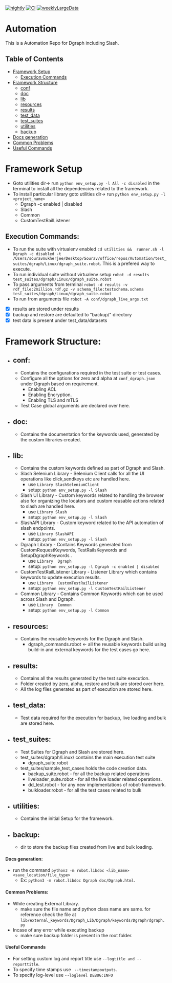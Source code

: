 [![nightly](https://github.com/souravDgraph/Automation/actions/workflows/nightly.yml/badge.svg?branch=main)](https://github.com/souravDgraph/Automation/actions/workflows/nightly.yml)                [![CI](https://github.com/souravDgraph/Automation/actions/workflows/CI.yml/badge.svg?branch=main)](https://github.com/souravDgraph/Automation/actions/workflows/CI.yml)                [![weeklyLargeData](https://github.com/souravDgraph/Automation/actions/workflows/weeklyLargeData.yml/badge.svg)](https://github.com/souravDgraph/Automation/actions/workflows/weeklyLargeData.yml)

# Automation
This is a Automation Repo for Dgraph including Slash.

## Table of Contents

* [Framework Setup](#framework-setup)
    * [Execution Commands](#execution-commands)
* [Framework Structure](#framework-structure)
  * [conf](#config)
  * [doc](#doc)
  * [lib](#lib)
  * [resources](#resources)
  * [results](#results)
  * [test_data](#test_data)
  * [test_suites](#test_suites)
  * [utilities](#utilities)
  * [backup](#backup)
* [Docs generation](#docs-generation)
* [Common Problems](#common-Problems)
* [Useful Commands](#useful-commands)


# Framework Setup
* Goto utilities dir-> run `python env_setup.py -l All -c disabled` in the terminal to install all the dependencies related to the framework.
* To install particular library goto utilities dir->  run `python env_setup.py -l <project_name>`
    * Dgraph -c enabled | disabled
    * Slash
    * Common
    * CustomTestRailListener

## Execution Commands:
* To run the suite with virtualenv enabled `cd utilities &&  runner.sh -l Dgraph -c disabled -t /Users/souravmukherjee/Desktop/Sourav/office/repos/Automation/test_suites/dgraph/Linux/dgraph_suite.robot`. This is a prefered way to execute.
* To run individual suite without virtualenv setup `robot -d results test_suites/dgraph/Linux/dgraph_suite.robot`
* To pass arguments from terminal `robot -d results -v rdf_file:2million.rdf.gz -v schema_file:testschema.schema test_suites/dgraph/Linux/dgraph_suite.robot`
* To run from arguments file `robot -A conf/dgraph_live_args.txt`

- [x] results are stored under results
- [x] backup and restore are defaulted to "backup/" directory
- [x] test data is present under test_data/datasets

# Framework Structure:
*   ##  conf:
    * Contains the configurations required in the test suite or test cases.
    * Configure all the options for zero and alpha at `conf_dgraph.json` under Dgraph based on requirement.
        * Enabling ACL
        * Enabling Encryption.
        * Enabling TLS and mTLS
    * Test Case global arguments are declared over here.
*   ## doc:
    * Contains the documentation for the keywords used, generated by the custom libraries created.

*   ## lib:
    * Contains the custom keywords defined as part of Dgraph and Slash.
    * Slash Selenium Library - Selenium Client calls for all the UI operations like click,sendkeys etc are handled here.
        * use `Library SlashSeleniumClient`
        * setup: `python env_setup.py -l Slash`
    * Slash UI Library - Custom keywords related to handling the browser also for organizing the locators and custom reusable actions related to slash are handled here.
        * use `Library Slash`
        * setup: `python env_setup.py -l Slash`
    * SlashAPI Library - Custom keyword related to the API automation of slash endpoints.
        * use `Library SlashAPI`
        * setup: `python env_setup.py -l Slash`
    * Dgraph Library - Contains Keywords generated from CustomRequestKeywords, TestRailsKeywords and SetupDgraphKeywords .
        * use `Library  Dgraph`
        * setup: `python env_setup.py -l Dgraph -c enabled | disabled`
    * CustomTestRailListener Library - Listener Library which contains keywords to update execution results.
        * use `Library  CustomTestRailListener`
        * setup: `python env_setup.py -l CustomTestRailListener`
    * Common Library - Contains Common Keywords which can be used across Slash and Dgraph. 
        * use `Library  Common`
        * setup: `python env_setup.py -l Common`

*   ##  resources:
    * Contains the reusable keywords for the Dgraph and Slash.
        * dgraph_commands.robot <- all the reusable keywords build using build-in and external keywords for the test cases go here.

*   ##  results:
    * Contains all the results generated by the test suite execution.
    * Folder created by zero, alpha, restore and bulk are stored over here.
    * All the log files generated as part of execution are stored here.

*   ##  test_data:
    * Test data required for the execution for backup, live loading and bulk are stored here.

*   ##  test_suites:
    * Test Suites for Dgraph and Slash are stored here.
    * test_suites/dgraph/Linux/ contains the main execution test suite
        * dgraph_suite.robot
    * test_suites/sample_test_cases holds the code creation data.
        * backup_suite.robot - for all the backup related operations
        * liveloader_suite.robot - for all the live loader related operations.
        * dd_test.robot - for any new implementations of robot-framework.
        * bulkloader.robot - for all the test cases related to bulk
*   ##  utilities:
    * Contains the initial Setup for the framework.

*   ## backup:
    * dir to store the backup files created from live and bulk loading.

#### Docs generation:
* run the command `python3 -m robot.libdoc <lib_name> <save_location/file_type>`
    * Ex: `python3 -m robot.libdoc Dgraph doc/Dgraph.html`.

#### Common Problems:
* While creating External Library.
    * make sure the file name and python class name are same. for reference check the file at `lib/external_keywords/Dgraph_Lib/Dgraph/keywords/Dgraph/dgraph.py`
* Incase of any error while executing backup
    * make sure backup folder is present in the root folder.

#### Useful Commands
* For setting custom log and report title use `--logtitle and --reporttitle`.
* To specify time stamps use ` --timestampoutputs`.
* To specify log-level  use `--loglevel DEBUG:INFO` 


